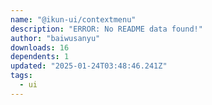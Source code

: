 ```yaml
---
name: "@ikun-ui/contextmenu"
description: "ERROR: No README data found!"
author: "baiwusanyu"
downloads: 16
dependents: 1
updated: "2025-01-24T03:48:46.241Z"
tags: 
  - ui
---
```

